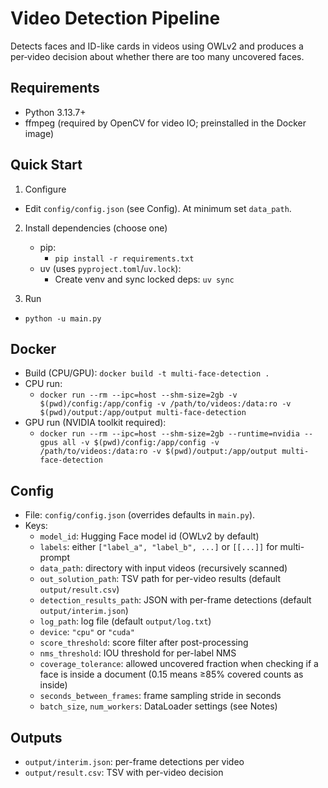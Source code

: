 # Video Detection Pipeline

Detects faces and ID-like cards in videos using OWLv2 and produces a per‑video decision about whether there are too many uncovered faces.

## Requirements

- Python 3.13.7+
- ffmpeg (required by OpenCV for video IO; preinstalled in the Docker image)

## Quick Start

1) Configure

- Edit `config/config.json` (see Config). At minimum set `data_path`.

2) Install dependencies (choose one)
    - pip:
        - `pip install -r requirements.txt`
    - uv (uses `pyproject.toml`/`uv.lock`):
        - Create venv and sync locked deps: `uv sync`

3) Run

- `python -u main.py`

## Docker

- Build (CPU/GPU): `docker build -t multi-face-detection .`
- CPU run:
  - `docker run --rm --ipc=host --shm-size=2gb -v $(pwd)/config:/app/config -v /path/to/videos:/data:ro -v $(pwd)/output:/app/output multi-face-detection`
- GPU run (NVIDIA toolkit required):
  - `docker run --rm --ipc=host --shm-size=2gb --runtime=nvidia --gpus all -v $(pwd)/config:/app/config -v /path/to/videos:/data:ro -v $(pwd)/output:/app/output multi-face-detection`

## Config

- File: `config/config.json` (overrides defaults in `main.py`).
- Keys:
  - `model_id`: Hugging Face model id (OWLv2 by default)
  - `labels`: either `["label_a", "label_b", ...]` or `[[...]]` for multi-prompt
  - `data_path`: directory with input videos (recursively scanned)
  - `out_solution_path`: TSV path for per-video results (default `output/result.csv`)
  - `detection_results_path`: JSON with per-frame detections (default `output/interim.json`)
  - `log_path`: log file (default `output/log.txt`)
  - `device`: `"cpu"` or `"cuda"`
  - `score_threshold`: score filter after post-processing
  - `nms_threshold`: IOU threshold for per-label NMS
  - `coverage_tolerance`: allowed uncovered fraction when checking if a face is inside a document (0.15 means ≥85% covered counts as inside)
  - `seconds_between_frames`: frame sampling stride in seconds
  - `batch_size`, `num_workers`: DataLoader settings (see Notes)

## Outputs

- `output/interim.json`: per-frame detections per video
- `output/result.csv`: TSV with per-video decision
